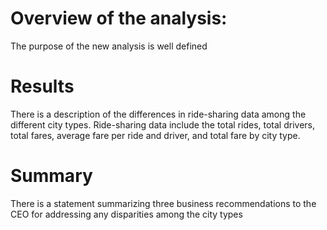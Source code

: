 # Overview of the analysis:
The purpose of the new analysis is well defined
# Results
There is a description of the differences in ride-sharing data among the different city types. Ride-sharing data include the total rides, total drivers, total fares, average fare per ride and driver, and total fare by city type.
# Summary
There is a statement summarizing three business recommendations to the CEO for addressing any disparities among the city types
